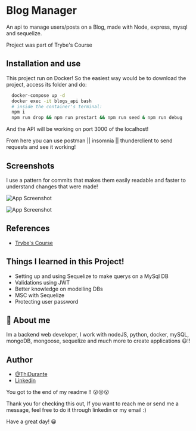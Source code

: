 # Blog Manager

An api to manage users/posts on a Blog, made with Node, express, mysql and sequelize.

Project was part of Trybe's Course

## Installation and use

This project run on Docker! So the easiest way would be to download the project, access its folder and do:

```bash
  docker-compose up -d
  docker exec -it blogs_api bash
  # inside the container's terminal:
  npm i
  npm run drop && npm run prestart && npm run seed & npm run debug
```

And the API will be working on port 3000 of the localhost!

From here you can use postman || insomnia || thunderclient to send requests and see it working!

## Screenshots

I use a pattern for commits that makes them easily readable and faster to understand changes that were made!

![App Screenshot](https://i.imgur.com/T6AbvFr.png)

![App Screenshot](https://i.imgur.com/lRafHiB.png)

## References

- [Trybe's Course](https://www.betrybe.com/)

## Things I learned in this Project!

- Setting up and using Sequelize to make querys on a MySql DB
- Validations using JWT
- Better knowledge on modelling DBs
- MSC with Sequelize
- Protecting user password

## 🚀 About me

Im a backend web developer, I work with nodeJS, python, docker, mySQL, mongoDB, mongoose, sequelize and much more to create applications 😃!!

## Author

- [@ThiDurante](https://www.github.com/ThiDurante)
- [Linkedin](https://www.linkedin.com/in/thidurante/)

You got to the end of my readme !! 😮😮😮

Thank you for checking this out, If you want to reach me or send me a message, feel free to do it through linkedin or my email :)

Have a great day! 😀
